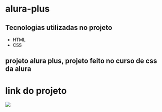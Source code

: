 # alura-plus
## Tecnologias utilizadas no projeto
* HTML
* CSS
## projeto alura plus, projeto feito no curso de css da alura 
# link do projeto
   <a href="https://anna-hub19.github.io/alura-plus/" target="_blank"><img src="https://img.shields.io/badge/-alura_plus-purple?style=for-the-badge&logo=aluraplayo&logoColor=white"></a>

